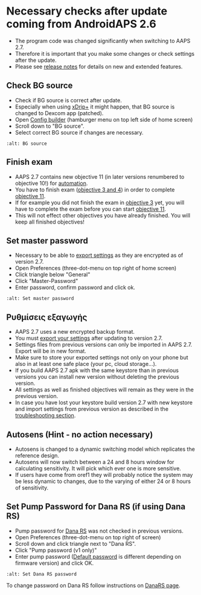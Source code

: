 # Necessary checks after update coming from AndroidAPS 2.6

- The program code was changed significantly when switching to AAPS 2.7.
- Therefore it is important that you make some changes or check settings after the update.
- Please see [release notes](../Installing-AndroidAPS/Releasenotes#version-2-7-0) for details on new and extended features.

## Check BG source

- Check if BG source is correct after update.
- Especially when using [xDrip+](../Configuration/xdrip.md) it might happen, that BG source is changed to Dexcom app (patched).
- Open [Config builder](../Configuration/Config-Builder#bg-source) (hamburger menu on top left side of home screen)
- Scroll down to "BG source".
- Select correct BG source if changes are necessary.

```{image} ../images/ConfBuild_BG.png
:alt: BG source
```

## Finish exam

- AAPS 2.7 contains new objective 11 (in later versions renumbered to objective 10!) for [automation](../Usage/Automation.md).
- You have to finish exam ([objective 3 and 4](../Usage/Objectives#objective-3-prove-your-knowledge)) in order to complete [objective 11](../Usage/Objectives.md#objective-10-automation).
- If for example you did not finish the exam in [objective 3](../Usage/Objectives#objective-3-prove-your-knowledge) yet, you will have to complete the exam before you can start [objective 11](../Usage/Objectives.md#objective-10-automation).
- This will not effect other objectives you have already finished. You will keep all finished objectives!

## Set master password

- Necessary to be able to [export settings](../Usage/ExportImportSettings.md) as they are encrypted as of version 2.7.
- Open Preferences (three-dot-menu on top right of home screen)
- Click triangle below "General"
- Click "Master-Password"
- Enter password, confirm password and click ok.

```{image} ../images/MasterPW.png
:alt: Set master password
```

## Ρυθμίσεις εξαγωγής

- AAPS 2.7 uses a new encrypted backup format.
- You must [export your settings](../Usage/ExportImportSettings.md) after updating to version 2.7.
- Settings files from previous versions can only be imported in AAPS 2.7. Export will be in new format.
- Make sure to store your exported settings not only on your phone but also in at least one safe place (your pc, cloud storage...).
- If you build AAPS 2.7 apk with the same keystore than in previous versions you can install new version without deleting the previous version.
- All settings as well as finished objectives will remain as they were in the previous version.
- In case you have lost your keystore build version 2.7 with new keystore and import settings from previous version as described in the [troubleshooting section](../Installing-AndroidAPS/troubleshooting_androidstudio#lost-keystore).

## Autosens (Hint - no action necessary)

- Autosens is changed to a dynamic switching model which replicates the reference design.
- Autosens will now switch between a 24 and 8 hours window for calculating sensitivity. It will pick which ever one is more sensitive.
- If users have come from oref1 they will probably notice the system may be less dynamic to changes, due to the varying of either 24 or 8 hours of sensitivity.

## Set Pump Password for Dana RS (if using Dana RS)

- Pump password for [Dana RS](../Configuration/DanaRS-Insulin-Pump.md) was not checked in previous versions.
- Open Preferences (three-dot-menu on top right of screen)
- Scroll down and click triangle next to "Dana RS".
- Click "Pump password (v1 only)"
- Enter pump password ([Default password](../Configuration/DanaRS-Insulin-Pump#default-password) is different depending on firmware version) and click OK.

```{image} ../images/DanaRSPW.png
:alt: Set Dana RS password
```

To change password on Dana RS follow instructions on [DanaRS page](../Configuration/DanaRS-Insulin-Pump#change-password-on-pump).
